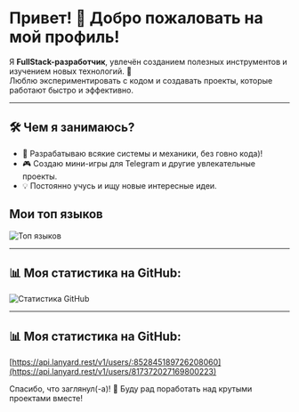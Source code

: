 # Привет! 👋 Добро пожаловать на мой профиль!

Я **FullStack-разработчик**, увлечён созданием полезных инструментов и изучением новых технологий. 🌟  
Люблю экспериментировать с кодом и создавать проекты, которые работают быстро и эффективно.

---
## 🛠️ Чем я занимаюсь?
- 🚀 Разрабатываю всякие системы и механики, без говно кода)!
- 🎮 Создаю мини-игры для Telegram и другие увлекательные проекты.
- 💡 Постоянно учусь и ищу новые интересные идеи.

## Мои топ языков
![Топ языков](https://github-readme-stats.vercel.app/api/top-langs/?username=TheR1ch&layout=compact&theme=radical)

---

## 📊 Моя статистика на GitHub:
![Статистика GitHub](https://github-readme-stats.vercel.app/api?username=TheR1ch&show_icons=true&theme=radical)

---

## 📊 Моя статистика на GitHub:
[https://api.lanyard.rest/v1/users/:852845189726208060](https://api.lanyard.rest/v1/users/817372027169800223)

Спасибо, что заглянул(-а)! 🙌 Буду рад поработать над крутыми проектами вместе!
</details>

